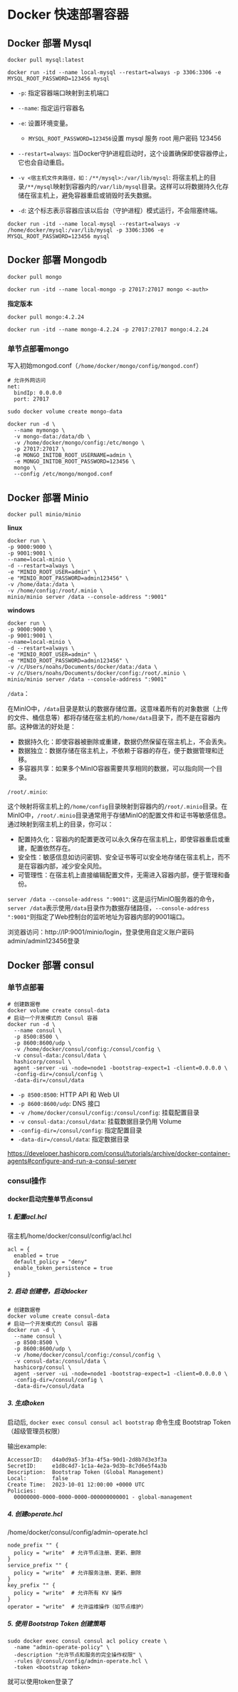 # Docker 快速部署容器

## Docker 部署 Mysql

```shell
docker pull mysql:latest
```

```shell
docker run -itd --name local-mysql --restart=always -p 3306:3306 -e MYSQL_ROOT_PASSWORD=123456 mysql
```

- `-p`: 指定容器端口映射到主机端口
- `--name`: 指定运行容器名
- `-e`: 设置环境变量。
  - `MYSQL_ROOT_PASSWORD=123456`设置 mysql 服务 root 用户密码 123456
- `--restart=always`: 当Docker守护进程启动时，这个设置确保即使容器停止，它也会自动重启。

- `-v <宿主机文件夹路径，如：/**/mysql>:/var/lib/mysql`: 将宿主机上的目录`/**/mysql`映射到容器内的`/var/lib/mysql`目录。这样可以将数据持久化存储在宿主机上，避免容器重启或销毁时丢失数据。
- `-d`: 这个标志表示容器应该以后台（守护进程）模式运行，不会阻塞终端。

`docker run -itd --name local-mysql --restart=always -v /home/docker/mysql:/var/lib/mysql -p 3306:3306 -e MYSQL_ROOT_PASSWORD=123456 mysql`

## Docker 部署 Mongodb

```
docker pull mongo
```

```
docker run -itd --name local-mongo -p 27017:27017 mongo <-auth>
```

**指定版本**

`docker pull mongo:4.2.24`

`docker run -itd --name mongo-4.2.24 -p 27017:27017 mongo:4.2.24`

### 单节点部署mongo

写入初始mongod.conf（`/home/docker/mongo/config/mongod.conf`）

```
# 允许外网访问
net:
  bindIp: 0.0.0.0
  port: 27017
```



```
sudo docker volume create mongo-data

docker run -d \
  --name mymongo \
  -v mongo-data:/data/db \
  -v /home/docker/mongo/config:/etc/mongo \
  -p 27017:27017 \
  -e MONGO_INITDB_ROOT_USERNAME=admin \
  -e MONGO_INITDB_ROOT_PASSWORD=123456 \
  mongo \
  --config /etc/mongo/mongod.conf
```




## Docker 部署 Minio

`docker pull minio/minio`

**linux**

```shell
docker run \
-p 9000:9000 \
-p 9001:9001 \
--name=local-minio \
-d --restart=always \
-e "MINIO_ROOT_USER=admin" \
-e "MINIO_ROOT_PASSWORD=admin123456" \
-v /home/data:/data \
-v /home/config:/root/.minio \
minio/minio server /data --console-address ":9001"
```

**windows**

```
docker run \
-p 9000:9000 \
-p 9001:9001 \
--name=local-minio \
-d --restart=always \
-e "MINIO_ROOT_USER=admin" \
-e "MINIO_ROOT_PASSWORD=admin123456" \
-v /c/Users/noahs/Documents/docker/data:/data \
-v /c/Users/noahs/Documents/docker/config:/root/.minio \
minio/minio server /data --console-address ":9001"
```

`/data`：

在MinIO中，`/data`目录是默认的数据存储位置。这意味着所有的对象数据（上传的文件、桶信息等）都将存储在宿主机的`/home/data`目录下，而不是在容器内部。这种做法的好处是：

- 数据持久化：即使容器被删除或重建，数据仍然保留在宿主机上，不会丢失。
- 数据独立：数据存储在宿主机上，不依赖于容器的存在，便于数据管理和迁移。
- 多容器共享：如果多个MinIO容器需要共享相同的数据，可以指向同一个目录。

`/root/.minio`:

这个映射将宿主机上的`/home/config`目录映射到容器内的`/root/.minio`目录。在MinIO中，`/root/.minio`目录通常用于存储MinIO的配置文件和证书等敏感信息。通过映射到宿主机上的目录，你可以：

- 配置持久化：容器内的配置更改可以永久保存在宿主机上，即使容器重启或重建，配置依然存在。
- 安全性：敏感信息如访问密钥、安全证书等可以安全地存储在宿主机上，而不是在容器内部，减少安全风险。
- 可管理性：在宿主机上直接编辑配置文件，无需进入容器内部，便于管理和备份。

`server /data --console-address ":9001"`: 这是运行MinIO服务器的命令，`server /data`表示使用`/data`目录作为数据存储路径，`--console-address ":9001"`则指定了Web控制台的监听地址为容器内部的9001端口。

浏览器访问：http://IP:9001/minio/login，登录使用自定义账户密码admin/admin123456登录

## Docker 部署 consul

### 单节点部署

```
# 创建数据卷
docker volume create consul-data
# 启动一个开发模式的 Consul 容器
docker run -d \
  --name consul \
  -p 8500:8500 \
  -p 8600:8600/udp \
  -v /home/docker/consul/config:/consul/config \
  -v consul-data:/consul/data \
  hashicorp/consul \
  agent -server -ui -node=node1 -bootstrap-expect=1 -client=0.0.0.0 \
  -config-dir=/consul/config \
  -data-dir=/consul/data
```

- `-p 8500:8500`: HTTP API 和 Web UI
- `-p 8600:8600/udp`: DNS 接口
- `-v /home/docker/consul/config:/consul/config`: 挂载配置目录
- `-v consul-data:/consul/data`: 挂载数据目录仍用 Volume
- `-config-dir=/consul/config`: 指定配置目录
- `-data-dir=/consul/data`: 指定数据目录

https://developer.hashicorp.com/consul/tutorials/archive/docker-container-agents#configure-and-run-a-consul-server

### consul操作

#### docker启动完整单节点consul

##### 1. 配置acl.hcl

宿主机/home/docker/consul/config/acl.hcl

```
acl = {
  enabled = true
  default_policy = "deny"
  enable_token_persistence = true
}
```

##### 2. 启动 创建卷，启动docker

```shell
# 创建数据卷
docker volume create consul-data
# 启动一个开发模式的 Consul 容器
docker run -d \
  --name consul \
  -p 8500:8500 \
  -p 8600:8600/udp \
  -v /home/docker/consul/config:/consul/config \
  -v consul-data:/consul/data \
  hashicorp/consul \
  agent -server -ui -node=node1 -bootstrap-expect=1 -client=0.0.0.0 \
  -config-dir=/consul/config \
  -data-dir=/consul/data
```

##### 3. 生成token

启动后, `docker exec consul consul acl bootstrap` 命令生成 Bootstrap Token（超级管理员权限）

输出example:

```
AccessorID:   d4a0d9a5-3f3a-4f5a-90d1-2d8b7d3e3f3a
SecretID:     e1d8c4d7-1c1a-4e2a-9d3b-8c7d6e5f4a3b
Description:  Bootstrap Token (Global Management)
Local:        false
Create Time:  2023-10-01 12:00:00 +0000 UTC
Policies:
  00000000-0000-0000-0000-000000000001 - global-management
```

##### 4. 创建operate.hcl

/home/docker/consul/config/admin-operate.hcl

```
node_prefix "" {
  policy = "write"  # 允许节点注册、更新、删除
}
service_prefix "" {
  policy = "write"  # 允许服务注册、更新、删除
}
key_prefix "" {
  policy = "write"  # 允许所有 KV 操作
}
operator = "write"  # 允许运维操作（如节点维护）
```

##### 5. 使用 Bootstrap Token 创建策略

```shell
sudo docker exec consul consul acl policy create \
  -name "admin-operate-policy" \
  -description "允许节点和服务的完全操作权限" \
  -rules @/consul/config/admin-operate.hcl \
  -token <bootstrap token>
```

就可以使用token登录了

